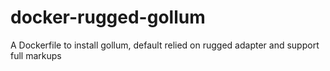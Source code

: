 # docker-rugged-gollum
A Dockerfile to install gollum, default relied on rugged adapter and support full markups
